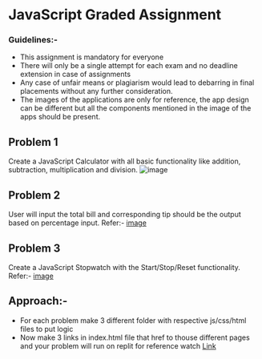 # JavaScript Graded Assignment
### Guidelines:-
* This assignment is mandatory for everyone
* There will only be a single attempt for each exam and no deadline extension in case of assignments
* Any case of unfair means or plagiarism would lead to debarring in final placements without any further consideration.
* The images of the applications are only for reference, the app design can be different but all the components mentioned in the image of the apps should be present.

## Problem 1
Create a JavaScript Calculator with all basic functionality like addition, subtraction, multiplication and division.
 ![image](#Resources/image1.png)

## Problem 2
  
User will input the total bill and corresponding tip should be the output based on percentage input.
Refer:- [image](#Resources/image2.png)

## Problem 3
Create a JavaScript Stopwatch with the Start/Stop/Reset functionality.
Refer:- [image](#Resources/image3.png)

## Approach:-

* For each problem make 3 different folder with respective js/css/html files to put logic
* Now make 3 links in index.html file that href to thouse different pages and your problem will run on replit
for reference watch [Link](https://www.youtube.com/watch?v=SHjKyQZ6wo8)